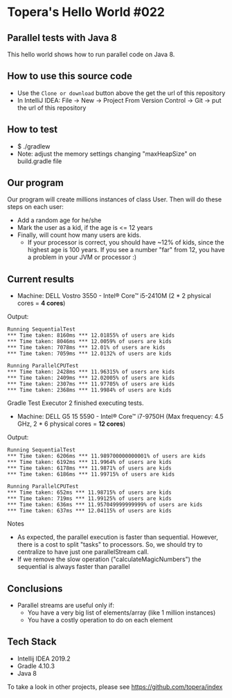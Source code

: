 # Topera's Hello World #022
## Parallel tests with Java 8
This hello world shows how to run parallel code on Java 8.

## How to use this source code
* Use the `Clone or download` button above the get the url of this repository
* In IntelliJ IDEA: File → New → Project From Version Control → Git → put the url of this repository

## How to test
* $ ./gradlew
* Note: adjust the memory settings changing "maxHeapSize" on build.gradle file 

## Our program
Our program will create millions instances of class User.
Then will do these steps on each user:
* Add a random age for he/she
* Mark the user as a kid, if the age is <= 12 years
* Finally, will count how many users are kids.
    * If your processor is correct, you should have ~12% of kids, since the highest age is 100 years. If you see a number "far" from 12, you have a problem in your JVM or processor :)

## Current results
* Machine: DELL Vostro 3550 - Intel® Core™ i5-2410M (2 * 2 physical cores = **4 cores**)

Output:

    Running SequentialTest
    *** Time taken: 8160ms *** 12.01855% of users are kids
    *** Time taken: 8046ms *** 12.0059% of users are kids
    *** Time taken: 7078ms *** 12.01% of users are kids
    *** Time taken: 7059ms *** 12.0132% of users are kids

    Running ParallelCPUTest
    *** Time taken: 2428ms *** 11.96315% of users are kids
    *** Time taken: 2409ms *** 12.02005% of users are kids
    *** Time taken: 2307ms *** 11.97705% of users are kids
    *** Time taken: 2368ms *** 11.9984% of users are kids

Gradle Test Executor 2 finished executing tests.


* Machine: DELL G5 15 5590 - Intel® Core™ i7-9750H (Max frequency: 4.5 GHz, 2 * 6 physical cores = **12 cores**)

Output:

    Running SequentialTest
    *** Time taken: 6206ms *** 11.989700000000001% of users are kids
    *** Time taken: 6192ms *** 11.9964% of users are kids
    *** Time taken: 6178ms *** 11.9871% of users are kids
    *** Time taken: 6186ms *** 11.99715% of users are kids

    Running ParallelCPUTest
    *** Time taken: 652ms *** 11.98715% of users are kids
    *** Time taken: 719ms *** 11.99125% of users are kids
    *** Time taken: 636ms *** 11.957049999999999% of users are kids
    *** Time taken: 637ms *** 12.04115% of users are kids



Notes
* As expected, the parallel execution is faster than sequential. However, there is a cost to split "tasks" to processors. So, we should try to centralize to have just one parallelStream call.
* If we remove the slow operation ("calculateMagicNumbers") the sequential is always faster than parallel


## Conclusions
* Parallel streams are useful only if:
    * You have a very big list of elements/array (like 1 million instances)
    * You have a costly operation to do on each element

## Tech Stack
* Intellij IDEA 2019.2
* Gradle 4.10.3
* Java 8

To take a look in other projects, please see https://github.com/topera/index

